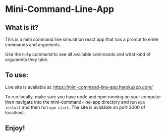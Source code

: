 # Mini-Command-Line-App

## What is it?

This is a mini command line simulation react app that has a prompt to enter commands and arguments.

Use the `help` command to see all available commands and what kind of arguments they take.

## To use:

Live site is available at: https://mini-command-line-app.herokuapp.com/

To run locally, make sure you have node and npm running on your computer then navigate into the mini-command-line-app directory and run `npm install` and then run `npm start`. The site is available on port 3000 of localhost.

## Enjoy!
